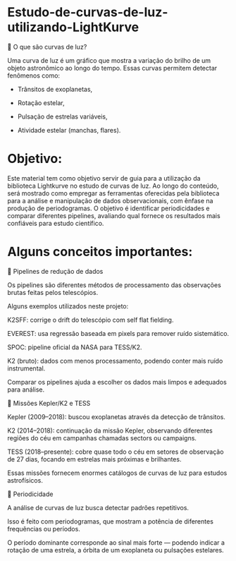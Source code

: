 # Estudo-de-curvas-de-luz-utilizando-LightKurve
🔹 O que são curvas de luz?

Uma curva de luz é um gráfico que mostra a variação do brilho de um objeto astronômico ao longo do tempo.
Essas curvas permitem detectar fenômenos como:

* Trânsitos de exoplanetas,

* Rotação estelar,

* Pulsação de estrelas variáveis,

* Atividade estelar (manchas, flares).

# Objetivo:

  Este material tem como objetivo servir de guia para a utilização da biblioteca Lightkurve no estudo de curvas de luz. Ao longo do conteúdo, será mostrado como empregar as ferramentas oferecidas pela biblioteca para a análise e manipulação de dados observacionais, com ênfase na produção de periodogramas. O objetivo é identificar periodicidades e comparar diferentes pipelines, avaliando qual fornece os resultados mais confiáveis para estudo científico.


# Alguns conceitos importantes:

🔹 Pipelines de redução de dados

Os pipelines são diferentes métodos de processamento das observações brutas feitas pelos telescópios.

Alguns exemplos utilizados neste projeto:

K2SFF: corrige o drift do telescópio com self flat fielding.

EVEREST: usa regressão baseada em pixels para remover ruído sistemático.

SPOC: pipeline oficial da NASA para TESS/K2.

K2 (bruto): dados com menos processamento, podendo conter mais ruído instrumental.

Comparar os pipelines ajuda a escolher os dados mais limpos e adequados para análise.

🔹 Missões Kepler/K2 e TESS

Kepler (2009–2018): buscou exoplanetas através da detecção de trânsitos.

K2 (2014–2018): continuação da missão Kepler, observando diferentes regiões do céu em campanhas chamadas sectors ou campaigns.

TESS (2018–presente): cobre quase todo o céu em setores de observação de 27 dias, focando em estrelas mais próximas e brilhantes.

Essas missões fornecem enormes catálogos de curvas de luz para estudos astrofísicos.

🔹 Periodicidade

A análise de curvas de luz busca detectar padrões repetitivos.

Isso é feito com periodogramas, que mostram a potência de diferentes frequências ou períodos.

O período dominante corresponde ao sinal mais forte — podendo indicar a rotação de uma estrela, a órbita de um exoplaneta ou pulsações estelares.
